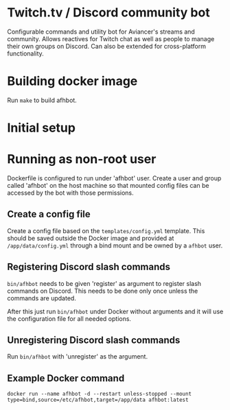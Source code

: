 # Twitch.tv / Discord community bot
Configurable commands and utility bot for Aviancer's streams and community. Allows reactives for Twitch chat as well as people to manage their own groups on Discord.
Can also be extended for cross-platform functionality.

# Building docker image
Run `make` to build afhbot.  

# Initial setup

# Running as non-root user 
Dockerfile is configured to run under 'afhbot' user. Create a user and group called 'afhbot' on the host machine so that mounted config files can be accessed by the bot with those permissions.

## Create a config file
Create a config file based on the `templates/config.yml` template. This should be saved outside the Docker image and provided at `/app/data/config.yml` through a bind mount and be owned by a `afhbot` user.

## Registering Discord slash commands 
`bin/afhbot` needs to be given 'register' as argument to register slash commands on Discord. This needs to be done only once unless the commands are updated.

After this just run `bin/afhbot` under Docker without arguments and it will use the configuration file for all needed options.

## Unregistering Discord slash commands
Run `bin/afhbot` with 'unregister' as the argument.

## Example Docker command 
```docker run --name afhbot -d --restart unless-stopped --mount type=bind,source=/etc/afhbot,target=/app/data afhbot:latest```

